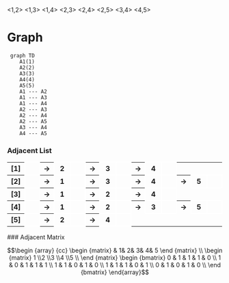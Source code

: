 <1,2> <1,3> <1,4> <2,3> <2,4> <2,5> <3,4> <4,5> 
# Graph
```mermaid
 graph TD
	A1(1)
	A2(2)
	A3(3)
	A4(4)
	A5(5)
	A1 --- A2
	A1 --- A3
	A1 --- A4
	A2 --- A3
	A2 --- A4
	A2 --- A5
	A3 --- A4
	A4 --- A5
```
### Adjacent List

<table style="border-collapse: collapse;">
	<tr>
<th style="width: 25px">[1]</th>		<th style="border: 2px solid #ffffff; width: 25px"></th>
		<th>→</th>
		<th style="border: 2px solid #ffffff; width: 25px">2</th>
		<th style="border: 2px solid #ffffff; width: 25px"></th>
		<th>→</th>
		<th style="border: 2px solid #ffffff; width: 25px">3</th>
		<th style="border: 2px solid #ffffff; width: 25px"></th>
		<th>→</th>
		<th style="border: 2px solid #ffffff; width: 25px">4</th>
		<th style="border: 2px solid #ffffff; width: 25px"></th>
</tr>
	<tr>
<th style="width: 25px">[2]</th>		<th style="border: 2px solid #ffffff; width: 25px"></th>
		<th>→</th>
		<th style="border: 2px solid #ffffff; width: 25px">1</th>
		<th style="border: 2px solid #ffffff; width: 25px"></th>
		<th>→</th>
		<th style="border: 2px solid #ffffff; width: 25px">3</th>
		<th style="border: 2px solid #ffffff; width: 25px"></th>
		<th>→</th>
		<th style="border: 2px solid #ffffff; width: 25px">4</th>
		<th style="border: 2px solid #ffffff; width: 25px"></th>
		<th>→</th>
		<th style="border: 2px solid #ffffff; width: 25px">5</th>
		<th style="border: 2px solid #ffffff; width: 25px"></th>
</tr>
	<tr>
<th style="width: 25px">[3]</th>		<th style="border: 2px solid #ffffff; width: 25px"></th>
		<th>→</th>
		<th style="border: 2px solid #ffffff; width: 25px">1</th>
		<th style="border: 2px solid #ffffff; width: 25px"></th>
		<th>→</th>
		<th style="border: 2px solid #ffffff; width: 25px">2</th>
		<th style="border: 2px solid #ffffff; width: 25px"></th>
		<th>→</th>
		<th style="border: 2px solid #ffffff; width: 25px">4</th>
		<th style="border: 2px solid #ffffff; width: 25px"></th>
</tr>
	<tr>
<th style="width: 25px">[4]</th>		<th style="border: 2px solid #ffffff; width: 25px"></th>
		<th>→</th>
		<th style="border: 2px solid #ffffff; width: 25px">1</th>
		<th style="border: 2px solid #ffffff; width: 25px"></th>
		<th>→</th>
		<th style="border: 2px solid #ffffff; width: 25px">2</th>
		<th style="border: 2px solid #ffffff; width: 25px"></th>
		<th>→</th>
		<th style="border: 2px solid #ffffff; width: 25px">3</th>
		<th style="border: 2px solid #ffffff; width: 25px"></th>
		<th>→</th>
		<th style="border: 2px solid #ffffff; width: 25px">5</th>
		<th style="border: 2px solid #ffffff; width: 25px"></th>
</tr>
	<tr>
<th style="width: 25px">[5]</th>		<th style="border: 2px solid #ffffff; width: 25px"></th>
		<th>→</th>
		<th style="border: 2px solid #ffffff; width: 25px">2</th>
		<th style="border: 2px solid #ffffff; width: 25px"></th>
		<th>→</th>
		<th style="border: 2px solid #ffffff; width: 25px">4</th>
		<th style="border: 2px solid #ffffff; width: 25px"></th>
</tr>
</table>
### Adjacent Matrix

$$\begin {array} {cc}
\begin {matrix}
& 1& 2& 3& 4& 5
\end {matrix} \\
\begin {matrix}
1 \\2 \\3 \\4 \\5 \\
\end {matrix}
\begin {bmatrix}
0 & 1 & 1 & 1 & 0 \\
1 & 0 & 1 & 1 & 1 \\
1 & 1 & 0 & 1 & 0 \\
1 & 1 & 1 & 0 & 1 \\
0 & 1 & 0 & 1 & 0 \\
\end {bmatrix}
\end{array}$$

